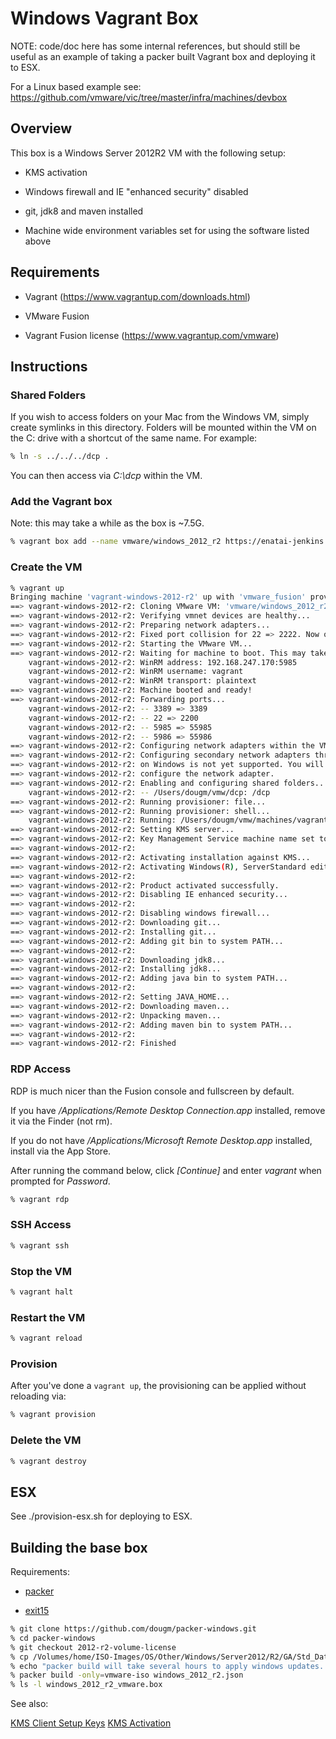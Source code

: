 # Windows Vagrant Box

NOTE: code/doc here has some internal references, but should still be useful as an example of taking a packer built
Vagrant box and deploying it to ESX.

For a Linux based example see: https://github.com/vmware/vic/tree/master/infra/machines/devbox

## Overview

This box is a Windows Server 2012R2 VM with the following setup:

* KMS activation

* Windows firewall and IE "enhanced security" disabled

* git, jdk8 and maven installed

* Machine wide environment variables set for using the software listed above

## Requirements

* Vagrant (https://www.vagrantup.com/downloads.html)

* VMware Fusion

* Vagrant Fusion license (https://www.vagrantup.com/vmware)

## Instructions

### Shared Folders

If you wish to access folders on your Mac from the Windows VM, simply create symlinks in this directory.
Folders will be mounted within the VM on the C: drive with a shortcut of the same name.  For example:

```bash
% ln -s ../../../dcp .
```

You can then access via *C:\dcp* within the VM.

### Add the Vagrant box

Note: this may take a while as the box is ~7.5G.

```bash
% vagrant box add --name vmware/windows_2012_r2 https://enatai-jenkins.eng.vmware.com/userContent/images/vagrant/windows_2012_r2_vmware.box
```

### Create the VM

```bash
% vagrant up
Bringing machine 'vagrant-windows-2012-r2' up with 'vmware_fusion' provider...
==> vagrant-windows-2012-r2: Cloning VMware VM: 'vmware/windows_2012_r2'. This can take some time...
==> vagrant-windows-2012-r2: Verifying vmnet devices are healthy...
==> vagrant-windows-2012-r2: Preparing network adapters...
==> vagrant-windows-2012-r2: Fixed port collision for 22 => 2222. Now on port 2200.
==> vagrant-windows-2012-r2: Starting the VMware VM...
==> vagrant-windows-2012-r2: Waiting for machine to boot. This may take a few minutes...
    vagrant-windows-2012-r2: WinRM address: 192.168.247.170:5985
    vagrant-windows-2012-r2: WinRM username: vagrant
    vagrant-windows-2012-r2: WinRM transport: plaintext
==> vagrant-windows-2012-r2: Machine booted and ready!
==> vagrant-windows-2012-r2: Forwarding ports...
    vagrant-windows-2012-r2: -- 3389 => 3389
    vagrant-windows-2012-r2: -- 22 => 2200
    vagrant-windows-2012-r2: -- 5985 => 55985
    vagrant-windows-2012-r2: -- 5986 => 55986
==> vagrant-windows-2012-r2: Configuring network adapters within the VM...
==> vagrant-windows-2012-r2: Configuring secondary network adapters through VMware
==> vagrant-windows-2012-r2: on Windows is not yet supported. You will need to manually
==> vagrant-windows-2012-r2: configure the network adapter.
==> vagrant-windows-2012-r2: Enabling and configuring shared folders...
    vagrant-windows-2012-r2: -- /Users/dougm/vmw/dcp: /dcp
==> vagrant-windows-2012-r2: Running provisioner: file...
==> vagrant-windows-2012-r2: Running provisioner: shell...
    vagrant-windows-2012-r2: Running: /Users/dougm/vmw/machines/vagrant/windows/provision.ps1 as c:\tmp\vagrant-shell.ps1
==> vagrant-windows-2012-r2: Setting KMS server...
==> vagrant-windows-2012-r2: Key Management Service machine name set to kms-win8.eng.vmware.com successfully.
==> vagrant-windows-2012-r2:
==> vagrant-windows-2012-r2: Activating installation against KMS...
==> vagrant-windows-2012-r2: Activating Windows(R), ServerStandard edition (b3ca044e-a358-4d68-9883-aaa2941aca99) ...
==> vagrant-windows-2012-r2:
==> vagrant-windows-2012-r2: Product activated successfully.
==> vagrant-windows-2012-r2: Disabling IE enhanced security...
==> vagrant-windows-2012-r2:
==> vagrant-windows-2012-r2: Disabling windows firewall...
==> vagrant-windows-2012-r2: Downloading git...
==> vagrant-windows-2012-r2: Installing git...
==> vagrant-windows-2012-r2: Adding git bin to system PATH...
==> vagrant-windows-2012-r2:
==> vagrant-windows-2012-r2: Downloading jdk8...
==> vagrant-windows-2012-r2: Installing jdk8...
==> vagrant-windows-2012-r2: Adding java bin to system PATH...
==> vagrant-windows-2012-r2:
==> vagrant-windows-2012-r2: Setting JAVA_HOME...
==> vagrant-windows-2012-r2: Downloading maven...
==> vagrant-windows-2012-r2: Unpacking maven...
==> vagrant-windows-2012-r2: Adding maven bin to system PATH...
==> vagrant-windows-2012-r2:
==> vagrant-windows-2012-r2: Finished
```

### RDP Access

RDP is much nicer than the Fusion console and fullscreen by default.

If you have */Applications/Remote Desktop Connection.app* installed, remove it via the Finder (not rm).

If you do not have */Applications/Microsoft Remote Desktop.app* installed, install via the App Store.

After running the command below, click *[Continue]* and enter *vagrant* when prompted for *Password*.

```bash
% vagrant rdp
```

### SSH Access

```bash
% vagrant ssh
```

### Stop the VM

```bash
% vagrant halt
```

### Restart the VM

```bash
% vagrant reload
```

### Provision

After you've done a `vagrant up`, the provisioning can be applied without reloading via:

```bash
% vagrant provision
```

### Delete the VM

```bash
% vagrant destroy
```

## ESX

See ./provision-esx.sh for deploying to ESX.

## Building the base box

Requirements:

* [packer](http://www.packer.io/downloads.html)

* [exit15](https://kb.eng.vmware.com/node/1431)

```bash
% git clone https://github.com/dougm/packer-windows.git
% cd packer-windows
% git checkout 2012-r2-volume-license
% cp /Volumes/home/ISO-Images/OS/Other/Windows/Server2012/R2/GA/Std_DataCtr/SW_DVD9_Windows_Svr_Std_and_DataCtr_2012_R2_64Bit_English_-2_Core_MLF_X19-31419.ISO .
% echo "packer build will take several hours to apply windows updates..."
% packer build -only=vmware-iso windows_2012_r2.json
% ls -l windows_2012_r2_vmware.box
```

See also:

[KMS Client Setup Keys](https://technet.microsoft.com/en-us/library/jj612867.aspx)
[KMS Activation](https://kb.eng.vmware.com/node/1361)
